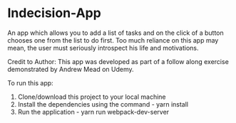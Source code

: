 # Indecision-App
An app which allows you to add a list of tasks and on the click of a button chooses one from the list to do first. Too much reliance on this app may mean, the user must seriously introspect his life and motivations.

Credit to Author: This app was developed as part of a follow along exercise demonstrated by Andrew Mead on Udemy.


To run this app:
1) Clone/download this project to your local machine 
2) Install the dependencies using the command - yarn install
3) Run the application - yarn run webpack-dev-server
